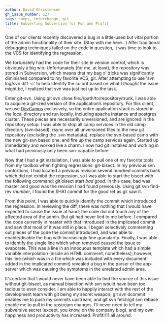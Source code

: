 ```yaml
---
author: David Christensen
gh_issue_number: 127
tags: camps, interchange, git
title: Subverting Subversion for Fun and Profit
---
```


One of our clients recently discovered a bug in a little-used but vital portion of the admin functionality of their site. (Stay with me here...) After traditional debugging techniques failed on the code in question, it was time to look to the VCS for identifying the regression.

We fortunately had the code for their site in version control, which is obviously a big win. Unfortunately (for me, at least), the repository was stored in Subversion, which means that my bag o’ tricks was significantly diminished compared to my favorite VCS, git. After attempting to use 'svn log/svn diff -c' to help identify the culprit based on what I *thought* the issue might be, I realized that svn was just not up to the task.

Enter git-svn. Using git svn clone file://path/to/repository/trunk, I was able to acquire a git-ized version of the application’s repository. For this client, we use [DevCamps](http://devcamps.org) exclusively, so the entire application stack is stored in the local directory and run locally, including apache instance and postgres cluster. These pieces are necessarily unversioned, and are ignored in the repository setup. I was able to stop all camp services in the old camp directory (svn-based), rsync over all unversioned files to the new git repository (excluding the .svn metadata), replace the svn-based camp with the new git-svn based one, and fire up the camp services again. Started up immediately and worked like a charm. I now had git installed and working in what had previously only been svn-capable before.

Now that I had a git installation, I was able to pull one of my favorite tools from my toolbox when fighting regressions: git-bisect. In my previous svn contortions, I had located a previous revision several hundred commits back which did not exhibit the regression, so I was able to start the bisect with the following command: git bisect start *bad* *good*. In this case, bad was master and good was the revision I had found previously. Using git svn find-rev r*number*, I found the SHA1 commit for the good ref as git saw it.

From this point, I was able to quickly identify the commit which introduced the regression. In reviewing the diff, there was nothing that I would have expected to cause the issue at hand; the code did not touch any of the affected area of the admin. But git had never lied to me before. I compared the code currently in master with that introduced in the implicated commit and saw that most of it was still in place. I began selectively commenting out pieces of the code the commit introduced, and was able to enable/disable the bug with increasingly fine granularity. Finally, I was able to identify the single line which when removed caused the issue to evaporate. This was a line in an innocuous template which had a simple variable interpolation (inside an HTML comment, nonetheless); however, this line (which was in a file which was included with every document, added in the implicated commit) revealed a bug in the parser of the app-server which was causing the symptoms in the unrelated admin area.

It’s certain that I would never have been able to find the source of this issue without git-bisect, as manual bisection with svn would have been too tedious to even consider. I am able to happily interact with the rest of the development team with git being my secret weapon; git svn dcommit enables me to push my commits upstream, and git svn fetch/git svn rebase enable me to pull in the upstream changes. I’ll never need to tell my subversive secret (except, you know, on the company blog), and my own happiness and productivity has increased. Profit!!11 all around.
